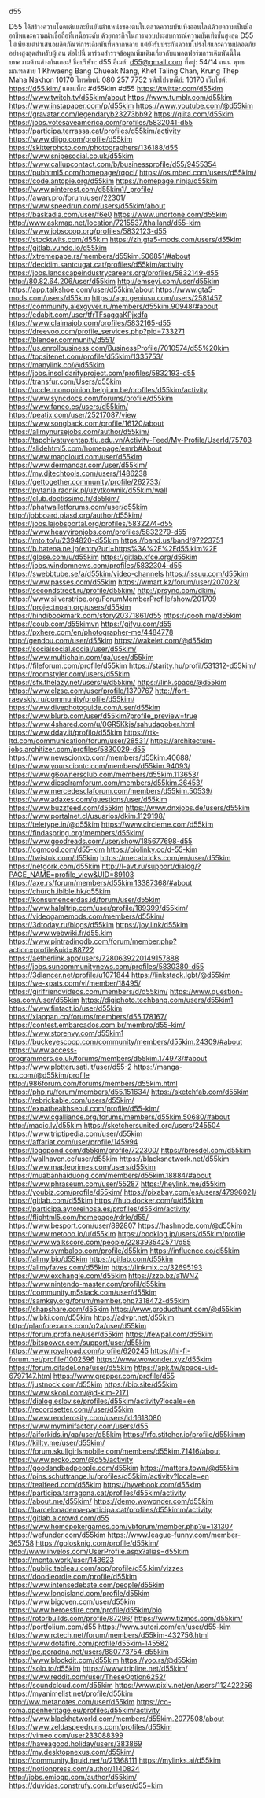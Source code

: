 d55

D55 ได้สร้างความโดดเด่นและยืนยันตำแหน่งของตนในตลาดความบันเทิงออนไลน์ด้วยความเป็นมืออาชีพและความน่าเชื่อถือที่เหนือระดับ ด้วยภารกิจในการมอบประสบการณ์ความบันเทิงขั้นสูงสุด D55 ไม่เพียงแต่นำเสนอผลิตภัณฑ์การเดิมพันที่หลากหลาย แต่ยังรับประกันความโปร่งใสและความปลอดภัยอย่างสูงสุดสำหรับผู้เล่น ต่อไปนี้ มาร่วมสำรวจข้อมูลเพิ่มเติมเกี่ยวกับแพลตฟอร์มการเดิมพันนี้ในบทความด้านล่างกันเถอะ!
ชื่อบริษัท: d55
อีเมล์: d55@gmail.com
ที่อยู่: 54/14 ถนน พุทธมณฑลสาย 1 Khwaeng Bang Chueak Nang, Khet Taling Chan, Krung Thep Maha Nakhon 10170
โทรศัพท์: 080 257 7752
รหัสไปรษณีย์: 10170
เว็บไซต์: <a href="https://d55.kim/">https://d55.kim/</a>
แฮชแท็ก: #d55kim #d55
<a href="https://twitter.com/d55kim">https://twitter.com/d55kim</a>
<a href="https://www.twitch.tv/d55kim/about">https://www.twitch.tv/d55kim/about</a>
<a href="https://www.tumblr.com/d55kim">https://www.tumblr.com/d55kim</a>
<a href="https://www.instapaper.com/p/d55kim">https://www.instapaper.com/p/d55kim</a>
<a href="https://www.youtube.com/@d55kim">https://www.youtube.com/@d55kim</a>
<a href="https://gravatar.com/legendaryb23273bb92">https://gravatar.com/legendaryb23273bb92</a>
<a href="https://qiita.com/d55kim">https://qiita.com/d55kim</a>
<a href="https://jobs.votesaveamerica.com/profiles/5832041-d55">https://jobs.votesaveamerica.com/profiles/5832041-d55</a>
<a href="https://participa.terrassa.cat/profiles/d55kim/activity">https://participa.terrassa.cat/profiles/d55kim/activity</a>
<a href="https://www.diigo.com/profile/d55kim">https://www.diigo.com/profile/d55kim</a>
<a href="https://skitterphoto.com/photographers/136188/d55">https://skitterphoto.com/photographers/136188/d55</a>
<a href="https://www.snipesocial.co.uk/d55kim">https://www.snipesocial.co.uk/d55kim</a>
<a href="https://www.callupcontact.com/b/businessprofile/d55/9455354">https://www.callupcontact.com/b/businessprofile/d55/9455354</a>
<a href="https://pubhtml5.com/homepage/rqoci/">https://pubhtml5.com/homepage/rqoci/</a>
<a href="https://os.mbed.com/users/d55kim/">https://os.mbed.com/users/d55kim/</a>
<a href="https://code.antopie.org/d55kim">https://code.antopie.org/d55kim</a>
<a href="https://homepage.ninja/d55kim">https://homepage.ninja/d55kim</a>
<a href="https://www.pinterest.com/d55kim1/_profile/">https://www.pinterest.com/d55kim1/_profile/</a>
<a href="https://awan.pro/forum/user/22301/">https://awan.pro/forum/user/22301/</a>
<a href="https://www.speedrun.com/users/d55kim/about">https://www.speedrun.com/users/d55kim/about</a>
<a href="https://baskadia.com/user/f6e0">https://baskadia.com/user/f6e0</a>
<a href="https://www.undrtone.com/d55kim">https://www.undrtone.com/d55kim</a>
<a href="http://www.askmap.net/location/7215537/thailand/d55-kim">http://www.askmap.net/location/7215537/thailand/d55-kim</a>
<a href="https://www.jobscoop.org/profiles/5832123-d55">https://www.jobscoop.org/profiles/5832123-d55</a>
<a href="https://stocktwits.com/d55kim">https://stocktwits.com/d55kim</a>
<a href="https://zh.gta5-mods.com/users/d55kim">https://zh.gta5-mods.com/users/d55kim</a>
<a href="https://gitlab.vuhdo.io/d55kim">https://gitlab.vuhdo.io/d55kim</a>
<a href="https://xtremepape.rs/members/d55kim.506851/#about">https://xtremepape.rs/members/d55kim.506851/#about</a>
<a href="https://decidim.santcugat.cat/profiles/d55kim/activity">https://decidim.santcugat.cat/profiles/d55kim/activity</a>
<a href="https://jobs.landscapeindustrycareers.org/profiles/5832149-d55">https://jobs.landscapeindustrycareers.org/profiles/5832149-d55</a>
<a href="http://80.82.64.206/user/d55kim">http://80.82.64.206/user/d55kim</a>
<a href="http://emseyi.com/user/d55kim">http://emseyi.com/user/d55kim</a>
<a href="https://app.talkshoe.com/user/d55kim/about">https://app.talkshoe.com/user/d55kim/about</a>
<a href="https://www.gta5-mods.com/users/d55kim">https://www.gta5-mods.com/users/d55kim</a>
<a href="https://app.geniusu.com/users/2581457">https://app.geniusu.com/users/2581457</a>
<a href="https://community.alexgyver.ru/members/d55kim.90948/#about">https://community.alexgyver.ru/members/d55kim.90948/#about</a>
<a href="https://edabit.com/user/tfrTFsagqaKPjxdfa">https://edabit.com/user/tfrTFsagqaKPjxdfa</a>
<a href="https://www.claimajob.com/profiles/5832165-d55">https://www.claimajob.com/profiles/5832165-d55</a>
<a href="https://dreevoo.com/profile_services.php?pid=733271">https://dreevoo.com/profile_services.php?pid=733271</a>
<a href="https://blender.community/d551/">https://blender.community/d551/</a>
<a href="https://us.enrollbusiness.com/BusinessProfile/7010574/d55%20kim">https://us.enrollbusiness.com/BusinessProfile/7010574/d55%20kim</a>
<a href="https://topsitenet.com/profile/d55kim/1335753/">https://topsitenet.com/profile/d55kim/1335753/</a>
<a href="https://manylink.co/@d55kim">https://manylink.co/@d55kim</a>
<a href="https://jobs.insolidarityproject.com/profiles/5832193-d55">https://jobs.insolidarityproject.com/profiles/5832193-d55</a>
<a href="https://transfur.com/Users/d55kim">https://transfur.com/Users/d55kim</a>
<a href="https://uccle.monopinion.belgium.be/profiles/d55kim/activity">https://uccle.monopinion.belgium.be/profiles/d55kim/activity</a>
<a href="https://www.syncdocs.com/forums/profile/d55kim">https://www.syncdocs.com/forums/profile/d55kim</a>
<a href="https://www.faneo.es/users/d55kim/">https://www.faneo.es/users/d55kim/</a>
<a href="https://peatix.com/user/25217087/view">https://peatix.com/user/25217087/view</a>
<a href="https://www.songback.com/profile/16120/about">https://www.songback.com/profile/16120/about</a>
<a href="https://allmynursejobs.com/author/d55kim/">https://allmynursejobs.com/author/d55kim/</a>
<a href="https://tapchivatuyentap.tlu.edu.vn/Activity-Feed/My-Profile/UserId/75703">https://tapchivatuyentap.tlu.edu.vn/Activity-Feed/My-Profile/UserId/75703</a>
<a href="https://slidehtml5.com/homepage/emrb#About">https://slidehtml5.com/homepage/emrb#About</a>
<a href="https://www.magcloud.com/user/d55kim">https://www.magcloud.com/user/d55kim</a>
<a href="https://www.dermandar.com/user/d55kim/">https://www.dermandar.com/user/d55kim/</a>
<a href="https://my.djtechtools.com/users/1486238">https://my.djtechtools.com/users/1486238</a>
<a href="https://gettogether.community/profile/262733/">https://gettogether.community/profile/262733/</a>
<a href="https://pytania.radnik.pl/uzytkownik/d55kim/wall">https://pytania.radnik.pl/uzytkownik/d55kim/wall</a>
<a href="https://club.doctissimo.fr/d55kim/">https://club.doctissimo.fr/d55kim/</a>
<a href="https://phatwalletforums.com/user/d55kim">https://phatwalletforums.com/user/d55kim</a>
<a href="http://jobboard.piasd.org/author/d55kim/">http://jobboard.piasd.org/author/d55kim/</a>
<a href="https://jobs.lajobsportal.org/profiles/5832274-d55">https://jobs.lajobsportal.org/profiles/5832274-d55</a>
<a href="https://www.heavyironjobs.com/profiles/5832279-d55">https://www.heavyironjobs.com/profiles/5832279-d55</a>
<a href="https://mto.to/u/2394820-d55kim">https://mto.to/u/2394820-d55kim</a>
<a href="https://band.us/band/97223751">https://band.us/band/97223751</a>
<a href="https://b.hatena.ne.jp/entry?url=https%3A%2F%2Fd55.kim%2F">https://b.hatena.ne.jp/entry?url=https%3A%2F%2Fd55.kim%2F</a>
<a href="https://glose.com/u/d55kim">https://glose.com/u/d55kim</a>
<a href="https://gitlab.xfce.org/d55kim">https://gitlab.xfce.org/d55kim</a>
<a href="https://jobs.windomnews.com/profiles/5832304-d55">https://jobs.windomnews.com/profiles/5832304-d55</a>
<a href="https://swebbtube.se/a/d55kim/video-channels">https://swebbtube.se/a/d55kim/video-channels</a>
<a href="https://issuu.com/d55kim">https://issuu.com/d55kim</a>
<a href="https://www.passes.com/d55kim">https://www.passes.com/d55kim</a>
<a href="https://wmart.kz/forum/user/207023/">https://wmart.kz/forum/user/207023/</a>
<a href="https://secondstreet.ru/profile/d55kim/">https://secondstreet.ru/profile/d55kim/</a>
<a href="http://prsync.com/dkim/">http://prsync.com/dkim/</a>
<a href="https://www.silverstripe.org/ForumMemberProfile/show/201709">https://www.silverstripe.org/ForumMemberProfile/show/201709</a>
<a href="https://projectnoah.org/users/d55kim">https://projectnoah.org/users/d55kim</a>
<a href="https://hindibookmark.com/story20371861/d55">https://hindibookmark.com/story20371861/d55</a>
<a href="https://qooh.me/d55kim">https://qooh.me/d55kim</a>
<a href="https://coub.com/d55kimvn">https://coub.com/d55kimvn</a>
<a href="https://gifyu.com/d55">https://gifyu.com/d55</a>
<a href="https://pxhere.com/en/photographer-me/4484778">https://pxhere.com/en/photographer-me/4484778</a>
<a href="http://gendou.com/user/d55kim">http://gendou.com/user/d55kim</a>
<a href="https://wakelet.com/@d55kim">https://wakelet.com/@d55kim</a>
<a href="https://socialsocial.social/user/d55kim/">https://socialsocial.social/user/d55kim/</a>
<a href="https://www.multichain.com/qa/user/d55kim">https://www.multichain.com/qa/user/d55kim</a>
<a href="https://fileforum.com/profile/d55kim">https://fileforum.com/profile/d55kim</a>
<a href="https://starity.hu/profil/531312-d55kim/">https://starity.hu/profil/531312-d55kim/</a>
<a href="https://roomstyler.com/users/d55kim">https://roomstyler.com/users/d55kim</a>
<a href="https://sfx.thelazy.net/users/u/d55kim/">https://sfx.thelazy.net/users/u/d55kim/</a>
<a href="https://link.space/@d55kim">https://link.space/@d55kim</a>
<a href="https://www.elzse.com/user/profile/1379767">https://www.elzse.com/user/profile/1379767</a>
<a href="http://fort-raevskiy.ru/community/profile/d55kim/">http://fort-raevskiy.ru/community/profile/d55kim/</a>
<a href="https://www.divephotoguide.com/user/d55kim">https://www.divephotoguide.com/user/d55kim</a>
<a href="https://www.blurb.com/user/d55kim?profile_preview=true">https://www.blurb.com/user/d55kim?profile_preview=true</a>
<a href="https://www.4shared.com/u/0GR5Kkjs/sahudagober.html">https://www.4shared.com/u/0GR5Kkjs/sahudagober.html</a>
<a href="https://www.dday.it/profilo/d55kim">https://www.dday.it/profilo/d55kim</a>
<a href="https://rtk-ltd.com/communication/forum/user/28531/">https://rtk-ltd.com/communication/forum/user/28531/</a>
<a href="https://architecture-jobs.architizer.com/profiles/5830029-d55">https://architecture-jobs.architizer.com/profiles/5830029-d55</a>
<a href="https://www.newscionxb.com/members/d55kim.40688/">https://www.newscionxb.com/members/d55kim.40688/</a>
<a href="https://www.yoursciontc.com/members/d55kim.94093/">https://www.yoursciontc.com/members/d55kim.94093/</a>
<a href="https://www.g6ownersclub.com/members/d55kim.113653/">https://www.g6ownersclub.com/members/d55kim.113653/</a>
<a href="https://www.dieselramforum.com/members/d55kim.36453/">https://www.dieselramforum.com/members/d55kim.36453/</a>
<a href="https://www.mercedesclaforum.com/members/d55kim.50539/">https://www.mercedesclaforum.com/members/d55kim.50539/</a>
<a href="https://www.adaxes.com/questions/user/d55kim">https://www.adaxes.com/questions/user/d55kim</a>
<a href="https://www.buzzfeed.com/d55kim">https://www.buzzfeed.com/d55kim</a>
<a href="https://www.dnxjobs.de/users/d55kim">https://www.dnxjobs.de/users/d55kim</a>
<a href="https://www.portalnet.cl/usuarios/dkim.1129198/">https://www.portalnet.cl/usuarios/dkim.1129198/</a>
<a href="https://teletype.in/@d55kim">https://teletype.in/@d55kim</a>
<a href="https://www.circleme.com/d55kim">https://www.circleme.com/d55kim</a>
<a href="https://findaspring.org/members/d55kim/">https://findaspring.org/members/d55kim/</a>
<a href="https://www.goodreads.com/user/show/185677698-d55">https://www.goodreads.com/user/show/185677698-d55</a>
<a href="https://cgmood.com/d55-kim">https://cgmood.com/d55-kim</a>
<a href="https://biolinky.co/d-55-kim">https://biolinky.co/d-55-kim</a>
<a href="https://twistok.com/d55kim">https://twistok.com/d55kim</a>
<a href="https://mecabricks.com/en/user/d55kim">https://mecabricks.com/en/user/d55kim</a>
<a href="https://netgork.com/d55kim">https://netgork.com/d55kim</a>
<a href="http://l-avt.ru/support/dialog/?PAGE_NAME=profile_view&UID=89103">http://l-avt.ru/support/dialog/?PAGE_NAME=profile_view&UID=89103</a>
<a href="https://axe.rs/forum/members/d55kim.13387368/#about">https://axe.rs/forum/members/d55kim.13387368/#about</a>
<a href="https://church.ibible.hk/d55kim">https://church.ibible.hk/d55kim</a>
<a href="https://konsumencerdas.id/forum/user/d55kim">https://konsumencerdas.id/forum/user/d55kim</a>
<a href="https://www.halaltrip.com/user/profile/189399/d55kim/">https://www.halaltrip.com/user/profile/189399/d55kim/</a>
<a href="https://videogamemods.com/members/d55kim/">https://videogamemods.com/members/d55kim/</a>
<a href="https://3dtoday.ru/blogs/d55kim">https://3dtoday.ru/blogs/d55kim</a>
<a href="https://joy.link/d55kim">https://joy.link/d55kim</a>
<a href="https://www.webwiki.fr/d55.kim">https://www.webwiki.fr/d55.kim</a>
<a href="https://www.pintradingdb.com/forum/member.php?action=profile&uid=88722">https://www.pintradingdb.com/forum/member.php?action=profile&uid=88722</a>
<a href="https://aetherlink.app/users/7280639220149157888">https://aetherlink.app/users/7280639220149157888</a>
<a href="https://jobs.suncommunitynews.com/profiles/5830380-d55">https://jobs.suncommunitynews.com/profiles/5830380-d55</a>
<a href="https://3dlancer.net/profile/u1071844">https://3dlancer.net/profile/u1071844</a>
<a href="https://linkstack.lgbt/@d55kim">https://linkstack.lgbt/@d55kim</a>
<a href="https://we-xpats.com/vi/member/18495/">https://we-xpats.com/vi/member/18495/</a>
<a href="https://girlfriendvideos.com/members/d/d55kim/">https://girlfriendvideos.com/members/d/d55kim/</a>
<a href="https://www.question-ksa.com/user/d55kim">https://www.question-ksa.com/user/d55kim</a>
<a href="https://digiphoto.techbang.com/users/d55kim1">https://digiphoto.techbang.com/users/d55kim1</a>
<a href="https://www.fintact.io/user/d55kim">https://www.fintact.io/user/d55kim</a>
<a href="https://xiaopan.co/forums/members/d55.178167/">https://xiaopan.co/forums/members/d55.178167/</a>
<a href="https://contest.embarcados.com.br/membro/d55-kim/">https://contest.embarcados.com.br/membro/d55-kim/</a>
<a href="https://www.storenvy.com/d55kim1">https://www.storenvy.com/d55kim1</a>
<a href="https://buckeyescoop.com/community/members/d55kim.24309/#about">https://buckeyescoop.com/community/members/d55kim.24309/#about</a>
<a href="https://www.access-programmers.co.uk/forums/members/d55kim.174973/#about">https://www.access-programmers.co.uk/forums/members/d55kim.174973/#about</a>
<a href="https://www.plotterusati.it/user/d55-2">https://www.plotterusati.it/user/d55-2</a>
<a href="https://manga-no.com/@d55kim/profile">https://manga-no.com/@d55kim/profile</a>
<a href="http://986forum.com/forums/members/d55kim.html">http://986forum.com/forums/members/d55kim.html</a>
<a href="https://php.ru/forum/members/d55.151634/">https://php.ru/forum/members/d55.151634/</a>
<a href="https://sketchfab.com/d55kim">https://sketchfab.com/d55kim</a>
<a href="https://rebrickable.com/users/d55kim/">https://rebrickable.com/users/d55kim/</a>
<a href="https://expathealthseoul.com/profile/d55-kim/">https://expathealthseoul.com/profile/d55-kim/</a>
<a href="https://www.cgalliance.org/forums/members/d55kim.50680/#about">https://www.cgalliance.org/forums/members/d55kim.50680/#about</a>
<a href="http://magic.ly/d55kim">http://magic.ly/d55kim</a>
<a href="https://sketchersunited.org/users/245504">https://sketchersunited.org/users/245504</a>
<a href="https://www.triptipedia.com/user/d55kim">https://www.triptipedia.com/user/d55kim</a>
<a href="https://affariat.com/user/profile/145994">https://affariat.com/user/profile/145994</a>
<a href="https://logopond.com/d55kim/profile/722300/">https://logopond.com/d55kim/profile/722300/</a>
<a href="https://bresdel.com/d55kim">https://bresdel.com/d55kim</a>
<a href="https://wallhaven.cc/user/d55kim">https://wallhaven.cc/user/d55kim</a>
<a href="https://blacksnetwork.net/d55kim">https://blacksnetwork.net/d55kim</a>
<a href="https://www.mapleprimes.com/users/d55kim">https://www.mapleprimes.com/users/d55kim</a>
<a href="https://muabanhaiduong.com/members/d55kim.18884/#about">https://muabanhaiduong.com/members/d55kim.18884/#about</a>
<a href="https://www.phraseum.com/user/55287">https://www.phraseum.com/user/55287</a>
<a href="https://heylink.me/d55kim">https://heylink.me/d55kim</a>
<a href="https://youbiz.com/profile/d55kim/">https://youbiz.com/profile/d55kim/</a>
<a href="https://pixabay.com/es/users/47996021/">https://pixabay.com/es/users/47996021/</a>
<a href="https://gitlab.com/d55kim">https://gitlab.com/d55kim</a>
<a href="https://hub.docker.com/u/d55kim">https://hub.docker.com/u/d55kim</a>
<a href="https://participa.aytoreinosa.es/profiles/d55kim/activity">https://participa.aytoreinosa.es/profiles/d55kim/activity</a>
<a href="https://fliphtml5.com/homepage/rdrle/d55/">https://fliphtml5.com/homepage/rdrle/d55/</a>
<a href="https://www.besport.com/user/892807">https://www.besport.com/user/892807</a>
<a href="https://hashnode.com/@d55kim">https://hashnode.com/@d55kim</a>
<a href="https://www.metooo.io/u/d55kim">https://www.metooo.io/u/d55kim</a>
<a href="https://booklog.jp/users/d55kim/profile">https://booklog.jp/users/d55kim/profile</a>
<a href="https://www.walkscore.com/people/228393542571/d55">https://www.walkscore.com/people/228393542571/d55</a>
<a href="https://www.symbaloo.com/profile/d55kim">https://www.symbaloo.com/profile/d55kim</a>
<a href="https://influence.co/d55kim">https://influence.co/d55kim</a>
<a href="https://allmy.bio/d55kim">https://allmy.bio/d55kim</a>
<a href="https://gitlab.com/d55kim">https://gitlab.com/d55kim</a>
<a href="https://allmyfaves.com/d55kim">https://allmyfaves.com/d55kim</a>
<a href="https://linkmix.co/32695193">https://linkmix.co/32695193</a>
<a href="https://www.exchangle.com/d55kim">https://www.exchangle.com/d55kim</a>
<a href="https://zzb.bz/a1WNZ">https://zzb.bz/a1WNZ</a>
<a href="https://www.nintendo-master.com/profil/d55kim">https://www.nintendo-master.com/profil/d55kim</a>
<a href="https://community.m5stack.com/user/d55kim">https://community.m5stack.com/user/d55kim</a>
<a href="https://samkey.org/forum/member.php?318472-d55kim">https://samkey.org/forum/member.php?318472-d55kim</a>
<a href="https://shapshare.com/d55kim">https://shapshare.com/d55kim</a>
<a href="https://www.producthunt.com/@d55kim">https://www.producthunt.com/@d55kim</a>
<a href="https://wibki.com/d55kim">https://wibki.com/d55kim</a>
<a href="https://advpr.net/d55kim">https://advpr.net/d55kim</a>
<a href="http://planforexams.com/q2a/user/d55kim">http://planforexams.com/q2a/user/d55kim</a>
<a href="https://forum.profa.ne/user/d55kim">https://forum.profa.ne/user/d55kim</a>
<a href="https://fewpal.com/d55kim">https://fewpal.com/d55kim</a>
<a href="https://bitspower.com/support/user/d55kim">https://bitspower.com/support/user/d55kim</a>
<a href="https://www.royalroad.com/profile/620245">https://www.royalroad.com/profile/620245</a>
<a href="https://hi-fi-forum.net/profile/1002596">https://hi-fi-forum.net/profile/1002596</a>
<a href="https://www.wowonder.xyz/d55kim">https://www.wowonder.xyz/d55kim</a>
<a href="https://forum.citadel.one/user/d55kim">https://forum.citadel.one/user/d55kim</a>
<a href="https://apk.tw/space-uid-6797147.html">https://apk.tw/space-uid-6797147.html</a>
<a href="https://www.grepper.com/profile/d55">https://www.grepper.com/profile/d55</a>
<a href="https://justnock.com/d55kim">https://justnock.com/d55kim</a>
<a href="https://bio.site/d55kim">https://bio.site/d55kim</a>
<a href="https://www.skool.com/@d-kim-2171">https://www.skool.com/@d-kim-2171</a>
<a href="https://dialog.eslov.se/profiles/d55kim/activity?locale=en">https://dialog.eslov.se/profiles/d55kim/activity?locale=en</a>
<a href="https://recordsetter.com//user/d55kim">https://recordsetter.com//user/d55kim</a>
<a href="https://www.renderosity.com/users/id:1618080">https://www.renderosity.com/users/id:1618080</a>
<a href="https://www.myminifactory.com/users/d55">https://www.myminifactory.com/users/d55</a>
<a href="https://aiforkids.in/qa/user/d55kim">https://aiforkids.in/qa/user/d55kim</a>
<a href="https://rfc.stitcher.io/profile/d55kimm">https://rfc.stitcher.io/profile/d55kimm</a>
<a href="https://killtv.me/user/d55kim/">https://killtv.me/user/d55kim/</a>
<a href="https://forum.skullgirlsmobile.com/members/d55kim.71416/about">https://forum.skullgirlsmobile.com/members/d55kim.71416/about</a>
<a href="https://www.proko.com/@d55/activity">https://www.proko.com/@d55/activity</a>
<a href="https://goodandbadpeople.com/d55kim">https://goodandbadpeople.com/d55kim</a>
<a href="https://matters.town/@d55kim">https://matters.town/@d55kim</a>
<a href="https://pins.schuttrange.lu/profiles/d55kim/activity?locale=en">https://pins.schuttrange.lu/profiles/d55kim/activity?locale=en</a>
<a href="https://tealfeed.com/d55kim">https://tealfeed.com/d55kim</a>
<a href="https://hyvebook.com/d55kim">https://hyvebook.com/d55kim</a>
<a href="https://participa.tarragona.cat/profiles/d55kim/activity">https://participa.tarragona.cat/profiles/d55kim/activity</a>
<a href="https://about.me/d55kim/">https://about.me/d55kim/</a>
<a href="https://demo.wowonder.com/d55kim">https://demo.wowonder.com/d55kim</a>
<a href="https://barcelonadema-participa.cat/profiles/d55kimm/activity">https://barcelonadema-participa.cat/profiles/d55kimm/activity</a>
<a href="https://gitlab.aicrowd.com/d55">https://gitlab.aicrowd.com/d55</a>
<a href="https://www.homepokergames.com/vbforum/member.php?u=131307">https://www.homepokergames.com/vbforum/member.php?u=131307</a>
<a href="https://wefunder.com/d55kim">https://wefunder.com/d55kim</a>
<a href="https://www.league-funny.com/member-365758">https://www.league-funny.com/member-365758</a>
<a href="https://golosknig.com/profile/d55kim/">https://golosknig.com/profile/d55kim/</a>
<a href="http://www.invelos.com/UserProfile.aspx?alias=d55kim">http://www.invelos.com/UserProfile.aspx?alias=d55kim</a>
<a href="https://menta.work/user/148623">https://menta.work/user/148623</a>
<a href="https://public.tableau.com/app/profile/d55.kim/vizzes">https://public.tableau.com/app/profile/d55.kim/vizzes</a>
<a href="https://doodleordie.com/profile/d55kim">https://doodleordie.com/profile/d55kim</a>
<a href="https://www.intensedebate.com/people/d55kim">https://www.intensedebate.com/people/d55kim</a>
<a href="https://www.longisland.com/profile/d55kim">https://www.longisland.com/profile/d55kim</a>
<a href="https://www.bigoven.com/user/d55kim">https://www.bigoven.com/user/d55kim</a>
<a href="https://www.heroesfire.com/profile/d55kim/bio">https://www.heroesfire.com/profile/d55kim/bio</a>
<a href="https://rotorbuilds.com/profile/87296/">https://rotorbuilds.com/profile/87296/</a>
<a href="https://www.tizmos.com/d55kim/">https://www.tizmos.com/d55kim/</a>
<a href="https://portfolium.com/d55">https://portfolium.com/d55</a>
<a href="https://www.sutori.com/en/user/d55-kim">https://www.sutori.com/en/user/d55-kim</a>
<a href="https://www.rctech.net/forum/members/d55kim-432756.html">https://www.rctech.net/forum/members/d55kim-432756.html</a>
<a href="https://www.dotafire.com/profile/d55kim-145582">https://www.dotafire.com/profile/d55kim-145582</a>
<a href="https://pc.poradna.net/users/880773754-d55kim">https://pc.poradna.net/users/880773754-d55kim</a>
<a href="https://www.blockdit.com/d55kim">https://www.blockdit.com/d55kim</a>
<a href="https://yoo.rs/@d55kim">https://yoo.rs/@d55kim</a>
<a href="https://solo.to/d55kim">https://solo.to/d55kim</a>
<a href="https://www.tripline.net/d55kim/">https://www.tripline.net/d55kim/</a>
<a href="https://www.reddit.com/user/TheseOption6252/">https://www.reddit.com/user/TheseOption6252/</a>
<a href="https://soundcloud.com/d55kim">https://soundcloud.com/d55kim</a>
<a href="https://www.pixiv.net/en/users/112422256">https://www.pixiv.net/en/users/112422256</a>
<a href="https://myanimelist.net/profile/d55kim">https://myanimelist.net/profile/d55kim</a>
<a href="http://ww.metanotes.com/user/d55kim">http://ww.metanotes.com/user/d55kim</a>
<a href="https://co-roma.openheritage.eu/profiles/d55kim/activity">https://co-roma.openheritage.eu/profiles/d55kim/activity</a>
<a href="https://www.blackhatworld.com/members/d55kim.2077508/about">https://www.blackhatworld.com/members/d55kim.2077508/about</a>
<a href="https://www.zeldaspeedruns.com/profiles/d55kim">https://www.zeldaspeedruns.com/profiles/d55kim</a>
<a href="https://vimeo.com/user233088399">https://vimeo.com/user233088399</a>
<a href="https://haveagood.holiday/users/383869">https://haveagood.holiday/users/383869</a>
<a href="https://my.desktopnexus.com/d55kim/">https://my.desktopnexus.com/d55kim/</a>
<a href="https://community.liquid.net/u/21368111">https://community.liquid.net/u/21368111</a>
<a href="https://mylinks.ai/d55kim">https://mylinks.ai/d55kim</a>
<a href="https://notionpress.com/author/1140824">https://notionpress.com/author/1140824</a>
<a href="http://jobs.emiogp.com/author/d55kim/">http://jobs.emiogp.com/author/d55kim/</a>
<a href="https://duvidas.construfy.com.br/user/d55+kim">https://duvidas.construfy.com.br/user/d55+kim</a>

